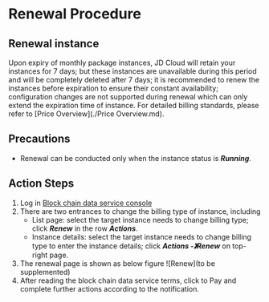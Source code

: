 # Renewal Procedure
## Renewal instance
Upon expiry of monthly package instances, JD Cloud will retain your instances for 7 days; but these instances are unavailable during this period and will be completely deleted after 7 days; it is recommended to renew the instances before expiration to ensure their constant availability; configuration changes are not supported during renewal which can only extend the expiration time of instance. For detailed billing standards, please refer to [Price Overview](./Price Overview.md).

## Precautions
* Renewal can be conducted only when the instance status is ***Running***. 

## Action Steps
1. Log in [Block chain data service console](https://bds-console.jdcloud.com/block/list)
2. There are two entrances to change the billing type of instance, including
    * List page: select the target instance needs to change billing type; click ***Renew*** in the row ***Actions***.
    * Instance details: select the target instance needs to change billing type to enter the instance details; click ***Actions -》Renew*** on top-right page.
3. The renewal page is shown as below figure
![Renew](to be supplemented)
4. After reading the block chain data service terms, click to Pay and complete further actions according to the notification.

